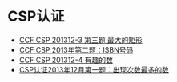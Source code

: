 # CSP认证
- [CCF CSP 201312-3 第三题 最大的矩形](./CSP20131203/CSP20131203.md)
- [CCF CSP 2013年第二题：ISBN号码](./CSP20131202.md)
- [CCF CSP 201312-4 有趣的数](./CSP20131204.md)
- [CSP认证2013年12月第一题：出现次数最多的数](./CSP20131201.md)
